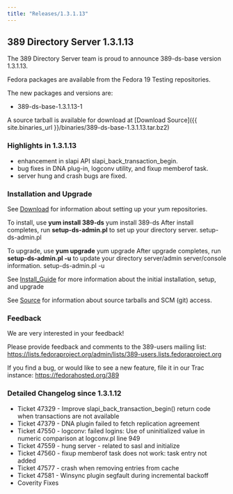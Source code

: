 ```yaml
---
title: "Releases/1.3.1.13"
---
```

389 Directory Server 1.3.1.13
-----------------------------

The 389 Directory Server team is proud to announce 389-ds-base version 1.3.1.13.

Fedora packages are available from the Fedora 19 Testing repositories.

The new packages and versions are:

-   389-ds-base-1.3.1.13-1

A source tarball is available for download at [Download Source]({{ site.binaries_url }}/binaries/389-ds-base-1.3.1.13.tar.bz2)

### Highlights in 1.3.1.13

-   enhancement in slapi API slapi\_back\_transaction\_begin.
-   bug fixes in DNA plug-in, logconv utility, and fixup memberof task.
-   server hung and crash bugs are fixed.

### Installation and Upgrade

See [Download](../download.html) for information about setting up your yum repositories.

To install, use **yum install 389-ds** yum install 389-ds After install completes, run **setup-ds-admin.pl** to set up your directory server. setup-ds-admin.pl

To upgrade, use **yum upgrade** yum upgrade After upgrade completes, run **setup-ds-admin.pl -u** to update your directory server/admin server/console information. setup-ds-admin.pl -u

See [Install\_Guide](../legacy/install-guide.html) for more information about the initial installation, setup, and upgrade

See [Source](../development/source.html) for information about source tarballs and SCM (git) access.

### Feedback

We are very interested in your feedback!

Please provide feedback and comments to the 389-users mailing list: <https://lists.fedoraproject.org/admin/lists/389-users.lists.fedoraproject.org>

If you find a bug, or would like to see a new feature, file it in our Trac instance: <https://fedorahosted.org/389>

### Detailed Changelog since 1.3.1.12

-   Ticket 47329 - Improve slapi\_back\_transaction\_begin() return code when transactions are not available
-   Ticket 47379 - DNA plugin failed to fetch replication agreement
-   Ticket 47550 - logconv: failed logins: Use of uninitialized value in numeric comparison at logconv.pl line 949
-   Ticket 47559 - hung server - related to sasl and initialize
-   Ticket 47560 - fixup memberof task does not work: task entry not added
-   Ticket 47577 - crash when removing entries from cache
-   Ticket 47581 - Winsync plugin segfault during incremental backoff
-   Coverity Fixes

